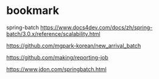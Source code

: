 # bookmark
spring-batch
https://www.docs4dev.com/docs/zh/spring-batch/3.0.x/reference/scalability.html

https://github.com/mgpark-korean/new_arrival_batch

https://github.com/making/reporting-job


https://www.jdon.com/springbatch.html
